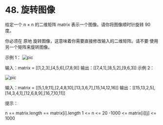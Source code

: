 # 48. 旋转图像

给定一个 n × n 的二维矩阵 matrix 表示一个图像。请你将图像顺时针旋转 90 度。

你必须在 原地 旋转图像，这意味着你需要直接修改输入的二维矩阵。请不要 使用另一个矩阵来旋转图像。

示例 1：
![pic](https://assets.leetcode.com/uploads/2020/08/28/mat1.jpg)

输入：matrix = [[1,2,3],[4,5,6],[7,8,9]]
输出：[[7,4,1],[8,5,2],[9,6,3]]
示例 2：

![pic](https://assets.leetcode.com/uploads/2020/08/28/mat2.jpg)

输入：matrix = [[5,1,9,11],[2,4,8,10],[13,3,6,7],[15,14,12,16]]
输出：[[15,13,2,5],[14,3,4,1],[12,6,8,9],[16,7,10,11]]

提示：

n == matrix.length == matrix[i].length
1 <= n <= 20
-1000 <= matrix[i][j] <= 1000